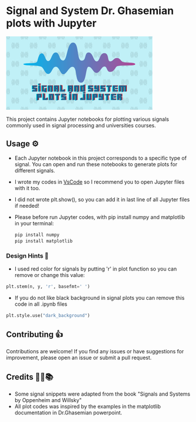 # Signal and System Dr. Ghasemian plots with Jupyter

![banner of project](assets/banner.png)

This project contains Jupyter notebooks for plotting various signals commonly used in signal processing and universities courses.

## Usage ⚙️

- Each Jupyter notebook in this project corresponds to a specific type of signal. You can open and run these notebooks to generate plots for different signals.
- I wrote my codes in [VsCode](https://code.visualstudio.com/) so I recommend you to open Jupyter files with it too.
- I did not wrote plt.show(), so you can add it in last line of all Jupyter files if needed!
- Please before run Jupyter codes, with pip install numpy and matplotlib in your terminal:

  ```bash
  pip install numpy
  pip install matplotlib
  ```

### Design Hints 🎨

- I used red color for signals by putting 'r' in plot function so you can remove or change this value:

```python
plt.stem(n, y, 'r', basefmt=' ')
```

- If you do not like black background in signal plots you can remove this code in all .ipynb files

```python
plt.style.use("dark_background")
```

## Contributing 👍

Contributions are welcome! If you find any issues or have suggestions for improvement, please open an issue or submit a pull request.

## Credits 🧑‍🏫📚

- Some signal snippets were adapted from the book "Signals and Systems by Oppenheim and Willsky"
- All plot codes was inspired by the examples in the matplotlib documentation in Dr.Ghasemian powerpoint.
